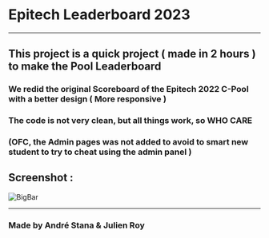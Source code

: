 # Epitech Leaderboard 2023

---

## This project is a quick project ( made in 2 hours ) to make the Pool Leaderboard
### We redid the original Scoreboard of the Epitech 2022 C-Pool with a better design ( More responsive )
### The code is not very clean, but all things work, so WHO CARE
### (OFC, the Admin pages was not added to avoid to smart new student to try to cheat using the admin panel )

## Screenshot : 
![BigBar](https://github.com/Derkino/Epitech-2023-Pool-Leaderboard/assets/142783965/eba470b2-1d9c-44fc-addb-d5931c000147)

---

### Made by André Stana & Julien Roy
